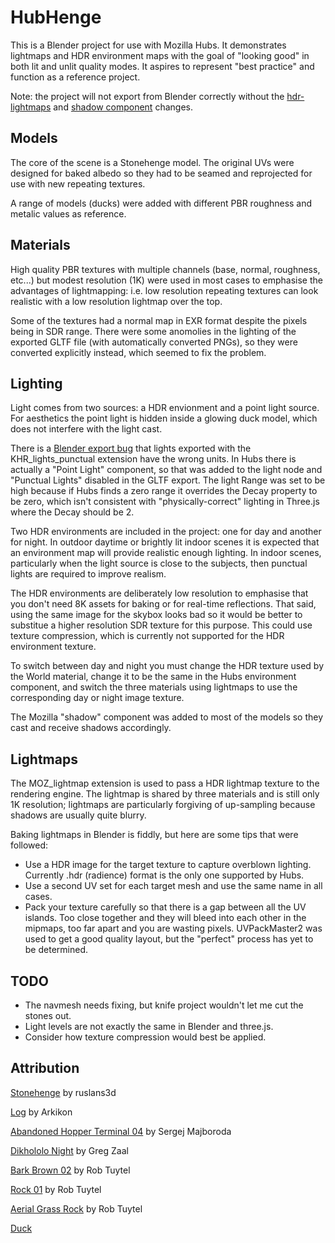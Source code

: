 # HubHenge

This is a Blender project for use with Mozilla Hubs. It demonstrates lightmaps and HDR environment maps with the goal of "looking good" in both lit and unlit quality modes. It aspires to represent "best practice" and function as a reference project.

Note: the project will not export from Blender correctly without the [hdr-lightmaps](https://github.com/MozillaReality/hubs-blender-exporter/pull/35) and [shadow component](https://github.com/MozillaReality/hubs-blender-exporter/pull/39) changes.

## Models

The core of the scene is a Stonehenge model. The original UVs were designed for baked albedo so they had to be seamed and reprojected for use with new repeating textures.

A range of models (ducks) were added with different PBR roughness and metalic values as reference.

## Materials

High quality PBR textures with multiple channels (base, normal, roughness, etc...) but modest resolution (1K) were used in most cases to emphasise the advantages of lightmapping: i.e. low resolution repeating textures can look realistic with a low resolution lightmap over the top.

Some of the textures had a normal map in EXR format despite the pixels being in SDR range. There were some anomolies in the lighting of the exported GLTF file (with automatically converted PNGs), so they were converted explicitly instead, which seemed to fix the problem.

## Lighting

Light comes from two sources: a HDR envionment and a point light source. For aesthetics the point light is hidden inside a glowing duck model, which does not interfere with the light cast.

There is a [Blender export bug](https://github.com/KhronosGroup/glTF-Blender-IO/issues/564) that lights exported with the KHR_lights_punctual extension have the wrong units. In Hubs there is actually a "Point Light" component, so that was added to the light node and "Punctual Lights" disabled in the GLTF export. The light Range was set to be high because if Hubs finds a zero range it overrides the Decay property to be zero, which isn't consistent with "physically-correct" lighting in Three.js where the Decay should be 2.

Two HDR environments are included in the project: one for day and another for night. In outdoor daytime or brightly lit indoor scenes it is expected that an environment map will provide realistic enough lighting. In indoor scenes, particularly when the light source is close to the subjects, then punctual lights are required to improve realism.

The HDR environments are deliberately low resolution to emphasise that you don't need 8K assets for baking or for real-time reflections. That said, using the same image for the skybox looks bad so it would be better to substitue a higher resolution SDR texture for this purpose. This could use texture compression, which is currently not supported for the HDR environment texture.

To switch between day and night you must change the HDR texture used by the World material, change it to be the same in the Hubs environment component, and switch the three materials using lightmaps to use the corresponding day or night image texture.

The Mozilla "shadow" component was added to most of the models so they cast and receive shadows accordingly.

## Lightmaps

The MOZ_lightmap extension is used to pass a HDR lightmap texture to the rendering engine. The lightmap is shared by three materials and is still only 1K resolution; lightmaps are particularly forgiving of up-sampling because shadows are usually quite blurry.

Baking lightmaps in Blender is fiddly, but here are some tips that were followed:

- Use a HDR image for the target texture to capture overblown lighting. Currently .hdr (radience) format is the only one supported by Hubs.
- Use a second UV set for each target mesh and use the same name in all cases.
- Pack your texture carefully so that there is a gap between all the UV islands. Too close together and they will bleed into each other in the mipmaps, too far apart and you are wasting pixels. UVPackMaster2 was used to get a good quality layout, but the "perfect" process has yet to be determined.

## TODO

- The navmesh needs fixing, but knife project wouldn't let me cut the stones out.
- Light levels are not exactly the same in Blender and three.js.
- Consider how texture compression would best be applied.

## Attribution

[Stonehenge](https://sketchfab.com/3d-models/stonehenge-37cfc2bb99944703b5d57ea281030ca6) by ruslans3d

[Log](https://sketchfab.com/3d-models/log-27624ee05fea49899ba2a63e2f6d1e34) by Arkikon

[Abandoned Hopper Terminal 04](https://polyhaven.com/a/abandoned_hopper_terminal_04) by Sergej Majboroda

[Dikhololo Night](https://polyhaven.com/a/dikhololo_night) by Greg Zaal

[Bark Brown 02](https://polyhaven.com/a/bark_brown_02) by Rob Tuytel

[Rock 01](https://polyhaven.com/a/rock_01) by Rob Tuytel

[Aerial Grass Rock](https://polyhaven.com/a/aerial_grass_rock) by Rob Tuytel

[Duck](https://github.com/KhronosGroup/glTF-Sample-Models/tree/master/2.0/Duck)

